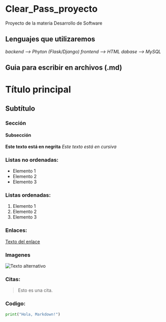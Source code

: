 # Clear_Pass_proyecto
Proyecto de la materia Desarrollo de Software

## Lenguajes que utilizaremos
*backend --> Phyton (Flask/Django)*
*frontend --> HTML*
*dabase --> MySQL*

## Guia para escribir en archivos (.md)

# Título principal
## Subtítulo
### Sección
#### Subsección

**Este texto está en negrita**
*Este texto está en cursiva*

### Listas no ordenadas:
- Elemento 1
- Elemento 2
- Elemento 3

### Listas ordenadas:
1. Elemento 1
2. Elemento 2
3. Elemento 3

### Enlaces:
[Texto del enlace](https://ejemplo.com)

### Imagenes
![Texto alternativo](https://ejemplo.com/imagen.jpg)

### Citas:
> Esto es una cita.

### Codigo:
```python
print("Hola, Markdown!")